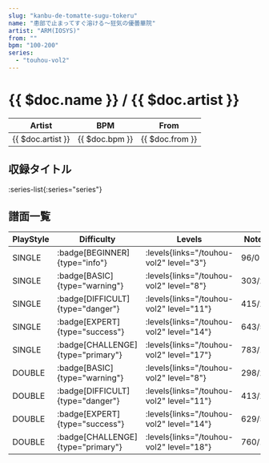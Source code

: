 ```yaml
---
slug: "kanbu-de-tomatte-sugu-tokeru"
name: "患部で止まってすぐ溶ける～狂気の優曇華院"
artist: "ARM(IOSYS)"
from: ""
bpm: "100-200"
series:
  - "touhou-vol2"
---
```


# {{ $doc.name }} / {{ $doc.artist }}

|Artist|BPM|From|
|------|---|----|
|{{ $doc.artist }}|{{ $doc.bpm }}|{{ $doc.from }}|

## 収録タイトル

:series-list{:series="series"}

## 譜面一覧

|PlayStyle|Difficulty|Levels|Notes|Movie|
|---------|----------|------|-----|-----|
|SINGLE| :badge[BEGINNER]{type="info"}| :levels{links="/touhou-vol2" level="3"}|96/0||
|SINGLE| :badge[BASIC]{type="warning"}| :levels{links="/touhou-vol2" level="8"}|303/2||
|SINGLE| :badge[DIFFICULT]{type="danger"}| :levels{links="/touhou-vol2" level="11"}|415/22||
|SINGLE| :badge[EXPERT]{type="success"}| :levels{links="/touhou-vol2" level="14"}|643/5||
|SINGLE| :badge[CHALLENGE]{type="primary"}| :levels{links="/touhou-vol2" level="17"}|783/13||
|DOUBLE| :badge[BASIC]{type="warning"}| :levels{links="/touhou-vol2" level="8"}|298/2||
|DOUBLE| :badge[DIFFICULT]{type="danger"}| :levels{links="/touhou-vol2" level="11"}|413/23||
|DOUBLE| :badge[EXPERT]{type="success"}| :levels{links="/touhou-vol2" level="14"}|629/5||
|DOUBLE| :badge[CHALLENGE]{type="primary"}| :levels{links="/touhou-vol2" level="18"}|760/12||
